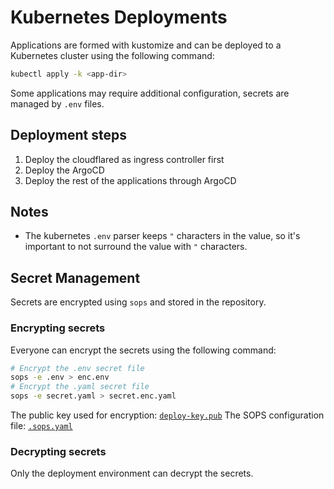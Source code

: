# Kubernetes Deployments

Applications are formed with kustomize and can be deployed to a Kubernetes cluster using the following command:

```bash
kubectl apply -k <app-dir>
```

Some applications may require additional configuration, secrets are managed by `.env` files.

## Deployment steps

1. Deploy the cloudflared as ingress controller first
2. Deploy the ArgoCD
3. Deploy the rest of the applications through ArgoCD

## Notes

- The kubernetes `.env` parser keeps `"` characters in the value, so it's important to not surround the value with `"` characters.

## Secret Management

Secrets are encrypted using `sops` and stored in the repository.

### Encrypting secrets

Everyone can encrypt the secrets using the following command:

```bash
# Encrypt the .env secret file
sops -e .env > enc.env
# Encrypt the .yaml secret file
sops -e secret.yaml > secret.enc.yaml
```

The public key used for encryption: [`deploy-key.pub`](deploy-key.pub)
The SOPS configuration file: [`.sops.yaml`](.sops.yaml)

### Decrypting secrets

Only the deployment environment can decrypt the secrets.
